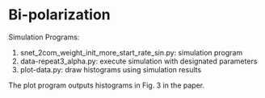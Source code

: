 # Bi-polarization

 Simulation Programs: 

1. snet_2com_weight_init_more_start_rate_sin.py: simulation program
2. data-repeat3_alpha.py: execute simulation with designated parameters
3. plot-data.py: draw histograms using simulation results

The plot program outputs histograms in Fig. 3 in the paper.

